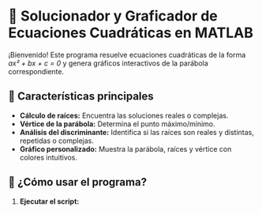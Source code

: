 # 🧮 Solucionador y Graficador de Ecuaciones Cuadráticas en MATLAB

¡Bienvenido! Este programa resuelve ecuaciones cuadráticas de la forma _ax² + bx + c = 0_ y genera gráficos interactivos de la parábola correspondiente.

## 🌟 Características principales
- **Cálculo de raíces:** Encuentra las soluciones reales o complejas.
- **Vértice de la parábola:** Determina el punto máximo/mínimo.
- **Análisis del discriminante:** Identifica si las raíces son reales y distintas, repetidas o complejas.
- **Gráfico personalizado:** Muestra la parábola, raíces y vértice con colores intuitivos.

## 🚀 ¿Cómo usar el programa?
1. **Ejecutar el script:**